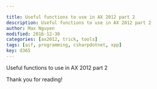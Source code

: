 ```yaml
---

title: Useful functions to use in AX 2012 part 2
description: Useful functions to use in AX 2012 part 2
author: Max Nguyen
modified: 2016-12-30
categories: [ax2012, trick, tools]
tags: [aif, programming, csharpdotnet, xpp]
key: d365
---
```

Useful functions to use in AX 2012 part 2

<!-- more -->

<script src="https://gist.github.com/Dynamics365/1ed910f5b0d3351557bd.js"></script>

Thank you for reading!
